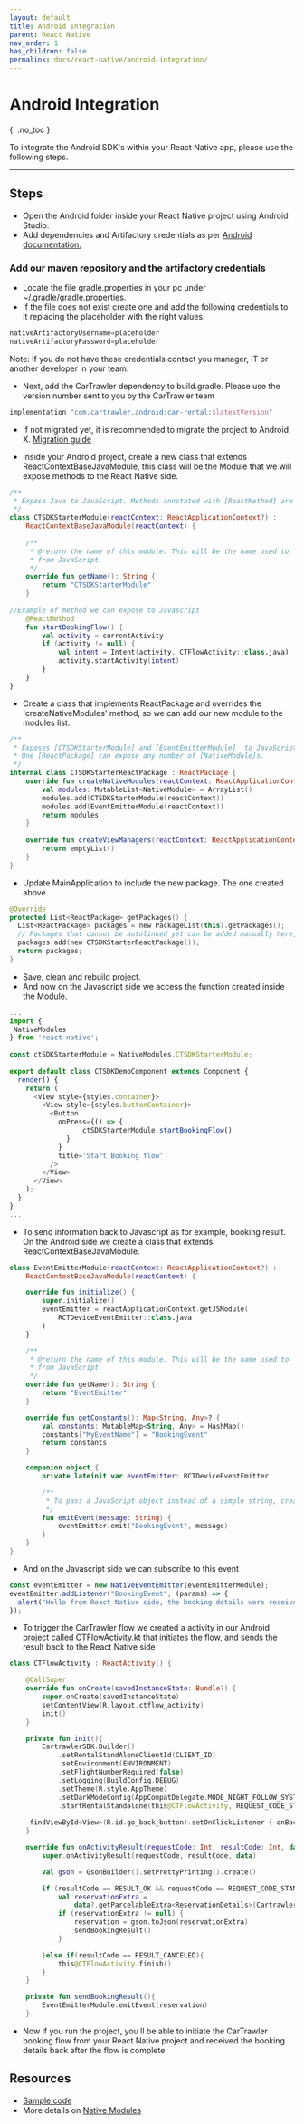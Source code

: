 ```yaml
---
layout: default
title: Android Integration
parent: React Native
nav_order: 1
has_children: false
permalink: docs/react-native/android-integration/
---
```


# Android Integration

{: .no_toc }

To integrate the Android SDK's within your React Native app, please use the following steps.

---

## Steps
* Open the Android folder inside your React Native project using Android Studio.
* Add dependencies and Artifactory credentials as per
<a href="/docs/android/installation/">Android documentation.</a> <br/>   

### Add our maven repository and the artifactory credentials

* Locate the file gradle.properties in your pc under ~/.gradle/gradle.properties. 
* If the file does not exist create one and add the following credentials to it replacing the placeholder with the right values.

```groovy
nativeArtifactoryUsername=placeholder
nativeArtifactoryPassword=placeholder
```
Note: If you do not have these credentials contact you manager, IT or another developer in your team.

* Next, add the CarTrawler dependency to build.gradle. Please use the version number sent to you by the CarTrawler team

```groovy 
implementation "com.cartrawler.android:car-rental:$latestVersion" 
```

* If not migrated yet, it is recommended to migrate the project to Android X.
<a href="https://developer.android.com/jetpack/androidx/migrate">Migration guide</a> <br/>   

* Inside your Android project, create a new class that extends ReactContextBaseJavaModule, this class will be the Module that we will expose methods to the React Native side.

```kotlin
/**
 * Expose Java to JavaScript. Methods annotated with [ReactMethod] are exposed.
 */
class CTSDKStarterModule(reactContext: ReactApplicationContext?) :
    ReactContextBaseJavaModule(reactContext) {
 
    /**
     * @return the name of this module. This will be the name used to `require()` this module
     * from JavaScript.
     */
    override fun getName(): String {
        return "CTSDKStarterModule"
    }
 
//Example of method we can expose to Javascript
    @ReactMethod
    fun startBookingFlow() {
        val activity = currentActivity
        if (activity != null) {
            val intent = Intent(activity, CTFlowActivity::class.java)
            activity.startActivity(intent)
        }
    }
}

```
* Create a class that implements ReactPackage and overrides the 'createNativeModules' method, so we can add our new module to the modules list.

```kotlin
/**
 * Exposes [CTSDKStarterModule] and [EventEmitterModule]  to JavaScript.
 * One [ReactPackage] can expose any number of [NativeModule]s.
 */
internal class CTSDKStarterReactPackage : ReactPackage {
    override fun createNativeModules(reactContext: ReactApplicationContext): List<NativeModule> {
        val modules: MutableList<NativeModule> = ArrayList()
        modules.add(CTSDKStarterModule(reactContext))
        modules.add(EventEmitterModule(reactContext))
        return modules
    }
 
    override fun createViewManagers(reactContext: ReactApplicationContext): List<ViewManager<*, *>> {
        return emptyList()
    }
}
```

* Update MainApplication to include the new package. The one created above.

```kotlin
@Override
protected List<ReactPackage> getPackages() {
  List<ReactPackage> packages = new PackageList(this).getPackages();
  // Packages that cannot be autolinked yet can be added manually here, for example:
  packages.add(new CTSDKStarterReactPackage());
  return packages;
}
```

* Save, clean and rebuild project.
* And now on the Javascript side we access the function created inside the Module.

```javascript
...
import {
 NativeModules
} from 'react-native';
 
const ctSDKStarterModule = NativeModules.CTSDKStarterModule;
 
export default class CTSDKDemoComponent extends Component {
  render() {
    return (
      <View style={styles.container}>
        <View style={styles.buttonContainer}>
          <Button
            onPress={() => {
                  ctSDKStarterModule.startBookingFlow()
              }
            }
            title='Start Booking flow'
          />
        </View>
      </View>
    );
  }
}
...
```

* To send information back to Javascript as for example, booking result. On the Android side we create a class that extends ReactContextBaseJavaModule.

```kotlin
class EventEmitterModule(reactContext: ReactApplicationContext?) :
    ReactContextBaseJavaModule(reactContext) {

    override fun initialize() {
        super.initialize()
        eventEmitter = reactApplicationContext.getJSModule(
            RCTDeviceEventEmitter::class.java
        )
    }

    /**
     * @return the name of this module. This will be the name used to `require()` this module
     * from JavaScript.
     */
    override fun getName(): String {
        return "EventEmitter"
    }

    override fun getConstants(): Map<String, Any>? {
        val constants: MutableMap<String, Any> = HashMap()
        constants["MyEventName"] = "BookingEvent"
        return constants
    }

    companion object {
        private lateinit var eventEmitter: RCTDeviceEventEmitter

        /**
         * To pass a JavaScript object instead of a simple string, create a [WritableNativeMap] and populate it.
         */
        fun emitEvent(message: String) {
            eventEmitter.emit("BookingEvent", message)
        }
    }
}
```

* And on the Javascript side we can subscribe to this event 


```javascript
const eventEmitter = new NativeEventEmitter(eventEmitterModule);
eventEmitter.addListener("BookingEvent", (params) => {
  alert("Hello from React Native side, the booking details were received"+ "\n\n" + params);
});
```


* To trigger the CarTrawler flow we created a activity in our Android project called CTFlowActivity.kt that initiates the flow, and sends the result back to the React Native side
```kotlin
class CTFlowActivity : ReactActivity() {

    @CallSuper
    override fun onCreate(savedInstanceState: Bundle?) {
        super.onCreate(savedInstanceState)
        setContentView(R.layout.ctflow_activity)
        init()
    }

    private fun init(){
        CartrawlerSDK.Builder()
            .setRentalStandAloneClientId(CLIENT_ID)
            .setEnvironment(ENVIRONMENT)
            .setFlightNumberRequired(false)
            .setLogging(BuildConfig.DEBUG)
            .setTheme(R.style.AppTheme)
            .setDarkModeConfig(AppCompatDelegate.MODE_NIGHT_FOLLOW_SYSTEM)
            .startRentalStandalone(this@CTFlowActivity, REQUEST_CODE_STANDALONE)
       
     findViewById<View>(R.id.go_back_button).setOnClickListener { onBackPressed() }
    }

    override fun onActivityResult(requestCode: Int, resultCode: Int, data: Intent?) {
        super.onActivityResult(requestCode, resultCode, data)

        val gson = GsonBuilder().setPrettyPrinting().create()

        if (resultCode == RESULT_OK && requestCode == REQUEST_CODE_STANDALONE) {
            val reservationExtra =
                data?.getParcelableExtra<ReservationDetails>(CartrawlerSDK.RESERVATION_DETAILS)
            if (reservationExtra != null) {
                reservation = gson.toJson(reservationExtra)
                sendBookingResult()
            }

        }else if(resultCode == RESULT_CANCELED){
            this@CTFlowActivity.finish()
        }
    }

    private fun sendBookingResult(){
        EventEmitterModule.emitEvent(reservation)
    }
```

* Now if you run the project, you ll be able to initiate the CarTrawler booking flow from your React Native project and received the booking details back after the flow is complete

## Resources
* <a href="https://github.com/cartrawler/cartrawler-react-android-demo">Sample code</a> <br/>  
* More details on <a href="https://reactnative.dev/docs/native-modules-intro">Native Modules</a> <br/> 